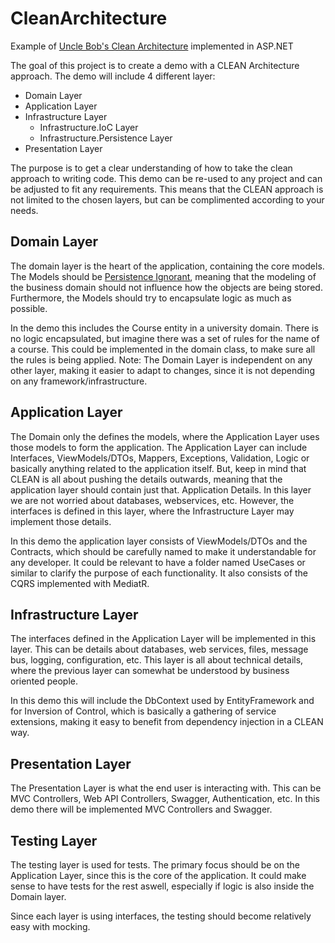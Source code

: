 # CleanArchitecture
Example of [Uncle Bob's Clean Architecture](https://www.google.com "Uncle Bob's Clean Architecture") implemented in ASP.NET

The goal of this project is to create a demo with a CLEAN Architecture approach. 
The demo will include 4 different layer:

* Domain Layer
* Application Layer
* Infrastructure Layer
  * Infrastructure.IoC Layer
  * Infrastructure.Persistence Layer
* Presentation Layer

The purpose is to get a clear understanding of how to take the clean approach to writing code. This demo can be re-used to any project and 
can be adjusted to fit any requirements. This means that the CLEAN approach is not limited to the chosen layers, but can be complimented according to your needs.

## Domain Layer
The domain layer is the heart of the application, containing the core models. 
The Models should be [Persistence Ignorant](https://deviq.com/principles/persistence-ignorance), meaning that the modeling of the business domain should not influence how the objects are being stored. Furthermore, the Models should try to encapsulate logic as much as possible. 

In the demo this includes the Course entity in a university domain. There is no logic encapsulated, but imagine there was a set of rules for the name of a course. This could be implemented in the domain class, to make sure all the rules is being applied.
Note: The Domain Layer is independent on any other layer, making it easier to adapt to changes, since it is not depending on any framework/infrastructure.

## Application Layer
The Domain only the defines the models, where the Application Layer uses those models to form the application.
The Application Layer can include Interfaces, ViewModels/DTOs, Mappers, Exceptions, Validation, Logic or basically anything related to the application itself. 
But, keep in mind that CLEAN is all about pushing the details outwards, meaning that the application layer should contain just that. Application Details. In this layer we are not worried about databases, webservices, etc. However, the interfaces is defined in this layer, where the Infrastructure Layer may implement those details.

In this demo the application layer consists of ViewModels/DTOs and the Contracts, which should be carefully named to make it understandable for any developer.
It could be relevant to have a folder named UseCases or similar to clarify the purpose of each functionality. It also consists of the CQRS implemented with MediatR.

## Infrastructure Layer
The interfaces defined in the Application Layer will be implemented in this layer. This can be details about databases, web services, files, message bus, logging, configuration, etc. This layer is all about technical details, where the previous layer can somewhat be understood by business oriented people. 

In this demo this will include the DbContext used by EntityFramework and for Inversion of Control, which is basically a gathering of service extensions, making it easy to benefit from dependency injection in a CLEAN way.

## Presentation Layer
The Presentation Layer is what the end user is interacting with. This can be MVC Controllers, Web API Controllers, Swagger, Authentication, etc. 
In this demo there will be implemented MVC Controllers and Swagger.

## Testing Layer
The testing layer is used for tests. The primary focus should be on the Application Layer, since this is the core of the application. 
It could make sense to have tests for the rest aswell, especially if logic is also inside the Domain layer.

Since each layer is using interfaces, the testing should become relatively easy with mocking.
